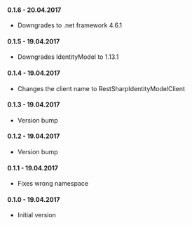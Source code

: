 #### 0.1.6 - 20.04.2017
* Downgrades to .net framework 4.6.1

#### 0.1.5 - 19.04.2017
* Downgrades IdentityModel to 1.13.1

#### 0.1.4 - 19.04.2017
* Changes the client name to RestSharpIdentityModelClient

#### 0.1.3 - 19.04.2017
* Version bump 

#### 0.1.2 - 19.04.2017
* Version bump 

#### 0.1.1 - 19.04.2017
* Fixes wrong namespace

#### 0.1.0 - 19.04.2017
* Initial version
